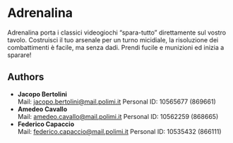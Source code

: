 # Adrenalina

Adrenalina porta i classici videogiochi “spara-tutto” direttamente sul vostro tavolo.
Costruisci il tuo arsenale per un turno micidiale, la risoluzione dei combattimenti è facile, ma senza dadi.
Prendi fucile e munizioni ed inizia a sparare!

## Authors
* **Jacopo Bertolini** <br>
Mail: jacopo.bertolini@mail.polimi.it
Personal ID: 10565677 (869661)
* **Amedeo Cavallo** <br>
Mail: amedeo.cavallo@mail.polimi.it
Personal ID: 10562259 (868665)
* **Federico Capaccio** <br>
Mail: federico.capaccio@mail.polimi.it
Personal ID: 10535432 (866111)

